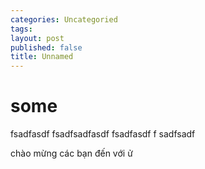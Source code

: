 ```yaml
---
categories: Uncategoried
tags: 
layout: post
published: false
title: Unnamed
---
```

# some
fsadfasdf
fsadfsadfasdf
fsadfasdf
f
sadfsadf

chào mừng các bạn đến với ử